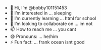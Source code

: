 - 👋 Hi, I’m @bobby101151453
- 👀 I’m interested in ... sleeping
- 🌱 I’m currently learning ... html for school
- 💞️ I’m looking to collaborate on ... im not
- 📫 How to reach me ... you cant
- 😄 Pronouns: ... he/him
- ⚡ Fun fact: ... frank ocean isnt good

<!---
bobby101151453/bobby101151453 is a ✨ special ✨ repository because its `README.md` (this file) appears on your GitHub profile.
You can click the Preview link to take a look at your changes.
--->
